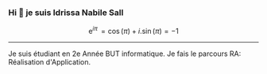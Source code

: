 ### Hi 👋 je suis Idrissa Nabile Sall

```math
\mathrm{e}^{i\pi}\, = \cos(\pi) + i.\sin(\pi) = -1
```
------------------

Je suis étudiant en 2e Année BUT informatique. Je fais le parcours RA: Réalisation d'Application.
